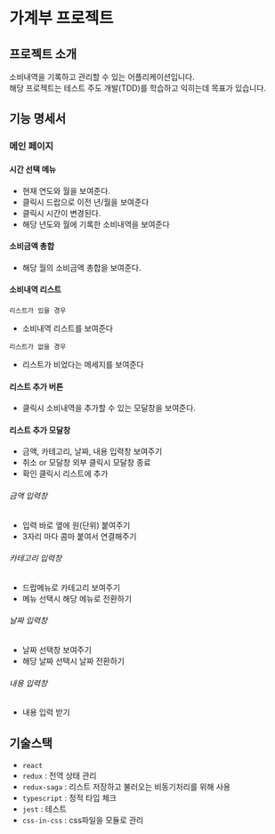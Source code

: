 # 가계부 프로젝트

## 프로젝트 소개

소비내역을 기록하고 관리할 수 있는 어플리케이션입니다.  
해당 프로젝트는 테스트 주도 개발(TDD)를 학습하고 익히는데 목표가 있습니다.

## 기능 명세서

### 메인 페이지

#### 시간 선택 메뉴

- 현재 연도와 월을 보여준다.
- 클릭시 드랍으로 이전 년/월을 보여준다
- 클릭시 시간이 변경된다.
- 해당 년도와 월에 기록한 소비내역을 보여준다

#### 소비금액 총합

- 해당 월의 소비금액 총합을 보여준다.

#### 소비내역 리스트

`리스트가 있을 경우`

- 소비내역 리스트를 보여준다

`리스트가 없을 경우`

- 리스트가 비었다는 메세지를 보여준다

#### 리스트 추가 버튼

- 클릭시 소비내역을 추가할 수 있는 모달창을 보여준다.

#### 리스트 추가 모달창

- 금액, 카테고리, 날짜, 내용 입력창 보여주기
- 취소 or 모달창 외부 클릭시 모달창 종료
- 확인 클릭시 리스트에 추가

###### 금액 입력창

- 입력 바로 옆에 원(단위) 붙여주기
- 3자리 마다 콤마 붙여서 연결해주기

###### 카테고리 입력창

- 드랍메뉴로 카테고리 보여주기
- 메뉴 선택시 해당 메뉴로 전환하기

###### 날짜 입력창

- 날짜 선택창 보여주기
- 해당 날짜 선택시 날짜 전환하기

###### 내용 입력창

- 내용 입력 받기

## 기술스택

- `react`
- `redux` : 전역 상태 관리
- `redux-saga` : 리스트 저장하고 불러오는 비동기처리를 위해 사용
- `typescript` : 정적 타입 체크
- `jest` : 테스트
- `css-in-css` : css파일을 모듈로 관리
